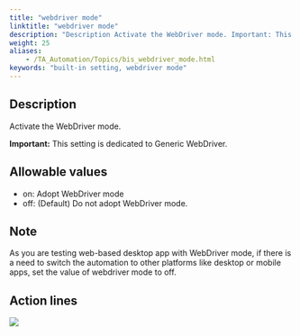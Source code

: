 ```yaml
--- 
title: "webdriver mode"
linktitle: "webdriver mode"
description: "Description Activate the WebDriver mode. Important: This setting is dedicated to Generic WebDriver. Allowable values on : Adopt WebDriver mode off : (Default) Do not adopt WebDriver mode. Note As you ..."
weight: 25
aliases: 
    - /TA_Automation/Topics/bis_webdriver_mode.html
keywords: "built-in setting, webdriver mode"
---
```


## Description

Activate the WebDriver mode.

**Important:** This setting is dedicated to Generic WebDriver.

## Allowable values

-   on: Adopt WebDriver mode
-   off: \(Default\) Do not adopt WebDriver mode.

## Note

As you are testing web-based desktop app with WebDriver mode, if there is a need to switch the automation to other platforms like desktop or mobile apps, set the value of webdriver mode to off.

## Action lines

![](/images/TA_Automation/Images/WebDriver_basic_structure_of_test.png)




